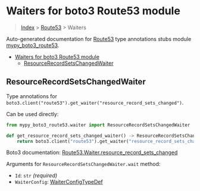 # Waiters for boto3 Route53 module

> [Index](..) > [Route53](.) > Waiters

Auto-generated documentation for
[Route53](https://boto3.amazonaws.com/v1/documentation/api/1.17.76/reference/services/route53.html#Route53)
type annotations stubs module
[mypy_boto3_route53](https://pypi.org/project/mypy-boto3-route53/).

- [Waiters for boto3 Route53 module](#waiters-for-boto3-route53-module)
  - [ResourceRecordSetsChangedWaiter](#resourcerecordsetschangedwaiter)

## ResourceRecordSetsChangedWaiter

Type annotations for
`boto3.client("route53").get_waiter("resource_record_sets_changed")`.

Can be used directly:

```python
from mypy_boto3_route53.waiter import ResourceRecordSetsChangedWaiter

def get_resource_record_sets_changed_waiter() -> ResourceRecordSetsChangedWaiter:
    return boto3.client("route53").get_waiter("resource_record_sets_changed")
```

Boto3 documentation:
[Route53.Waiter.resource_record_sets_changed](https://boto3.amazonaws.com/v1/documentation/api/1.17.76/reference/services/route53.html#Route53.Waiter.resource_record_sets_changed)

Arguments for `ResourceRecordSetsChangedWaiter.wait` method:

- `Id`: `str` *(required)*
- `WaiterConfig`: [WaiterConfigTypeDef](./type_defs.md#waiterconfigtypedef)
